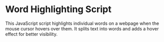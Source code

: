 # Word Highlighting Script

This JavaScript script highlights individual words on a webpage when the mouse cursor hovers over them. It splits text into words and adds a hover effect for better visibility.
